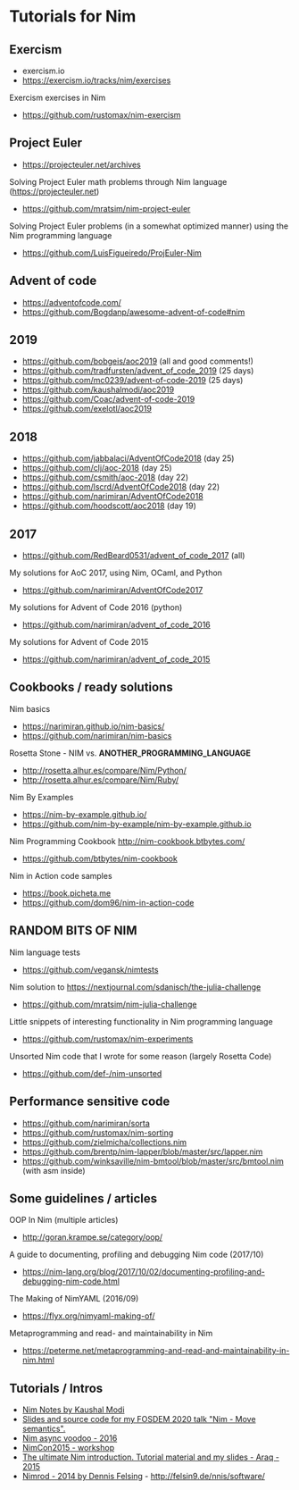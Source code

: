 # Tutorials for Nim


Exercism
-------------------------------------------------------------------------------


- exercism.io
- https://exercism.io/tracks/nim/exercises


Exercism exercises in Nim
- https://github.com/rustomax/nim-exercism



Project Euler
-------------------------------------------------------------------------------


- https://projecteuler.net/archives

Solving Project Euler math problems through Nim language (https://projecteuler.net)
- https://github.com/mratsim/nim-project-euler


Solving Project Euler problems (in a somewhat optimized manner) using the Nim programming language
- https://github.com/LuisFigueiredo/ProjEuler-Nim



Advent of code
-------------------------------------------------------------------------------


- https://adventofcode.com/
- https://github.com/Bogdanp/awesome-advent-of-code#nim


## 2019
- https://github.com/bobgeis/aoc2019 (all and good comments!)
- https://github.com/tradfursten/advent_of_code_2019 (25 days)
- https://github.com/mc0239/advent-of-code-2019 (25 days)
- https://github.com/kaushalmodi/aoc2019
- https://github.com/Coac/advent-of-code-2019
- https://github.com/exelotl/aoc2019


## 2018
- https://github.com/jabbalaci/AdventOfCode2018 (day 25)
- https://github.com/clj/aoc-2018 (day 25)
- https://github.com/csmith/aoc-2018 (day 22)
- https://github.com/lscrd/AdventOfCode2018 (day 22)
- https://github.com/narimiran/AdventOfCode2018
- https://github.com/hoodscott/aoc2018 (day 19)


## 2017
- https://github.com/RedBeard0531/advent_of_code_2017 (all)

My solutions for AoC 2017, using Nim, OCaml, and Python
- https://github.com/narimiran/AdventOfCode2017


My solutions for Advent of Code 2016 (python)
- https://github.com/narimiran/advent_of_code_2016


My solutions for Advent of Code 2015
- https://github.com/narimiran/advent_of_code_2015



Cookbooks / ready solutions
-------------------------------------------------------------------------------

Nim basics
- https://narimiran.github.io/nim-basics/
- https://github.com/narimiran/nim-basics

Rosetta Stone - NIM vs. __ANOTHER_PROGRAMMING_LANGUAGE__
- http://rosetta.alhur.es/compare/Nim/Python/
- http://rosetta.alhur.es/compare/Nim/Ruby/


Nim By Examples
- https://nim-by-example.github.io/
- https://github.com/nim-by-example/nim-by-example.github.io


Nim Programming Cookbook http://nim-cookbook.btbytes.com/
- https://github.com/btbytes/nim-cookbook


Nim in Action code samples
- https://book.picheta.me
- https://github.com/dom96/nim-in-action-code


RANDOM BITS OF NIM
-------------------------------------------------------------------------------


Nim language tests
- https://github.com/vegansk/nimtests


Nim solution to https://nextjournal.com/sdanisch/the-julia-challenge
- https://github.com/mratsim/nim-julia-challenge


Little snippets of interesting functionality in Nim programming language
- https://github.com/rustomax/nim-experiments


Unsorted Nim code that I wrote for some reason (largely Rosetta Code)
- https://github.com/def-/nim-unsorted



Performance sensitive code
-------------------------------------------------------------------------------

- https://github.com/narimiran/sorta
- https://github.com/rustomax/nim-sorting
- https://github.com/zielmicha/collections.nim
- https://github.com/brentp/nim-lapper/blob/master/src/lapper.nim
- https://github.com/winksaville/nim-bmtool/blob/master/src/bmtool.nim (with asm inside)


Some guidelines / articles
-------------------------------------------------------------------------------

OOP In Nim (multiple articles)
- http://goran.krampe.se/category/oop/


A guide to documenting, profiling and debugging Nim code (2017/10)
- https://nim-lang.org/blog/2017/10/02/documenting-profiling-and-debugging-nim-code.html


The Making of NimYAML (2016/09)
- https://flyx.org/nimyaml-making-of/


Metaprogramming and read- and maintainability in Nim
- https://peterme.net/metaprogramming-and-read-and-maintainability-in-nim.html


Tutorials / Intros
-------------------------------------------------------------------------------

- [Nim Notes by Kaushal Modi](https://scripter.co/notes/nim/)
- [Slides and source code for my FOSDEM 2020 talk "Nim - Move semantics".](https://github.com/Araq/fosdem2020)
- [Nim async voodoo - 2016](https://github.com/Araq/PolyConf2016/blob/master/polyconf.rst)
- [NimCon2015 - workshop](https://github.com/Araq/NimCon2015/blob/master/nimcon.rst)
- [The ultimate Nim introduction. Tutorial material and my slides - Araq - 2015](https://github.com/Araq/oscon2015)
- [Nimrod - 2014 by Dennis Felsing](http://felsin9.de/nnis/nimrod/nimrod-gpn14.pdf) - http://felsin9.de/nnis/software/
